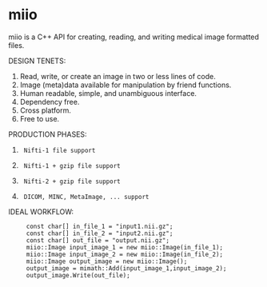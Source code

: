 # miio
miio is a C++ API for creating, reading, and writing medical image formatted files.

DESIGN TENETS:

  1. Read, write, or create an image in two or less lines of code.
  2. Image (meta)data available for manipulation by friend functions.
  3. Human readable, simple, and unambiguous interface.
  4. Dependency free.
  5. Cross platform.
  6. Free to use.

PRODUCTION PHASES:

  1.      Nifti-1 file support
  2.      Nifti-1 + gzip file support
  3.      Nifti-2 + gzip file support
  4.      DICOM, MINC, MetaImage, ... support
  
IDEAL WORKFLOW:
   
         
         const char[] in_file_1 = "input1.nii.gz";
         const char[] in_file_2 = "input2.nii.gz";
         const char[] out_file = "output.nii.gz";
         miio::Image input_image_1 = new miio::Image(in_file_1);
         miio::Image input_image_2 = new miio::Image(in_file_2);
         miio::Image output_image = new miio::Image();
         output_image = mimath::Add(input_image_1,input_image_2);
         output_image.Write(out_file);
